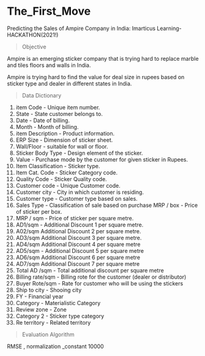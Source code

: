 # The_First_Move
Predicting the Sales of Ampire Company in India: Imarticus Learning- HACKATHON(2021!)

> Objective

Ampire is an emerging sticker company that is trying hard to replace marble  and tiles floors and walls in India.

Ampire is trying hard to find the value for deal size in rupees based on sticker  type and dealer in different states in India.


> Data Dictionary

1. item Code - Unique item number.
2. State - State customer belongs to.
3. Date - Date of billing.
4. Month - Month of billing.
5. item Description - Product information.
6. ERP Size - Dimension of sticker sheet.
7. Wall/Floor - suitable for wall or floor.
8. Sticker Body Type - Design element of the sticker.
9. Value - Purchase mode by the customer for given sticker in Rupees.
10. Item Classification - Sticker type.
11. Item Cat. Code - Sticker Category code.
12. Quality Code - Sticker Quality code.
13. Customer code - Unique Customer code.
14. Customer city - City in which customer is residing.
15. Customer type - Customer type based on sales.
16. Sales Type - Classification of sale based on purchase MRP / box - Price of sticker per box.
17. MRP / sqm - Price of sticker per square metre.
18. AD1/sqm - Additional Discount 1 per square metre.
19. A02/sqm Additional Discount 2 per square metre.
20. AD3/sqm Additional Discount 3 per square metre.
21. AD4/sqm Additional Discount 4 per square metre
22. AD5/sqm - Additional Discount 5 per square metre
23. AD6/sqm Additional Discount 6 per square metre
24. AD7/sqm Additional Discount 7 per square metre
25. Total AD /sqm - Total additional discount per square metre
26. Billing rate/sqm - Billing rote for the customer (dealer or distributor)
27. Buyer Rote/sqm - Rate for customer who will be using the stickers
28. Ship to city - Shooing city
29. FY - Financial year
30. Category - Materialistic Category
31. Review zone - Zone
32. Category 2 - Sticker type category
33. Re territory - Related territory


> Evaluation Algorithm

RMSE , 
normalization _constant 10000
